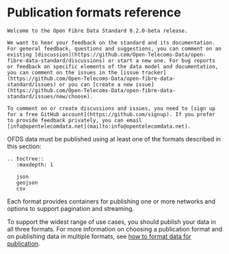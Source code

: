 # Publication formats reference

```{admonition} 0.2.0-beta release
Welcome to the Open Fibre Data Standard 0.2.0-beta release.

We want to hear your feedback on the standard and its documentation. For general feedback, questions and suggestions, you can comment on an existing [discussion](https://github.com/Open-Telecoms-Data/open-fibre-data-standard/discussions) or start a new one. For bug reports or feedback on specific elements of the data model and documentation, you can comment on the issues in the [issue tracker](https://github.com/Open-Telecoms-Data/open-fibre-data-standard/issues) or you can [create a new issue](https://github.com/Open-Telecoms-Data/open-fibre-data-standard/issues/new/choose).

To comment on or create discussions and issues, you need to [sign up for a free GitHub account](https://github.com/signup). If you prefer to provide feedback privately, you can email [info@opentelecomdata.net](mailto:info@opentelecomdata.net).
```

OFDS data must be published using at least one of the formats described in this section:

```{eval-rst}
.. toctree::
   :maxdepth: 1
   
   json
   geojson
   csv
```

Each format provides containers for publishing one or more networks and options to support pagination and streaming.

To support the widest range of use cases, you should publish your data in all three formats. For more information on choosing a publication format and on publishing data in multiple formats, see [how to format data for publication](../../guidance/publication.md#how-to-format-data-for-publication).
